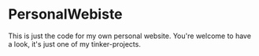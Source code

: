 PersonalWebiste
===============

This is just the code for my own personal website.
You're welcome to have a look, it's just one of my tinker-projects.
